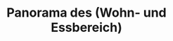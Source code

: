 ---
layout: panorama
parent: '/projects/private/smile'
image: 'http://hub.acherno.com/svn/usmivka/Site/Panorami/Vesela_Petrova_Hol_Panorama_01.jpg'
title: 'Panorama des (Wohn- und Essbereich)'
sitemap: false
---